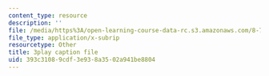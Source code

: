 ```yaml
---
content_type: resource
description: ''
file: /media/https%3A/open-learning-course-data-rc.s3.amazonaws.com/8-701-introduction-to-nuclear-and-particle-physics-fall-2020/393c31089cdf3e938a3502a941be8804_dksNHMhiXVQ.srt
file_type: application/x-subrip
resourcetype: Other
title: 3play caption file
uid: 393c3108-9cdf-3e93-8a35-02a941be8804
---
```

